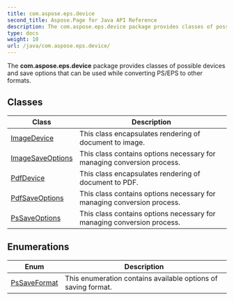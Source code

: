 ```yaml
---
title: com.aspose.eps.device
second_title: Aspose.Page for Java API Reference
description: The com.aspose.eps.device package provides classes of possible devices and save options that can be used while converting PS/EPS to other formats.
type: docs
weight: 10
url: /java/com.aspose.eps.device/
---
```


The **com.aspose.eps.device** package provides classes of possible devices and save options that can be used while converting PS/EPS to other formats.


## Classes

| Class | Description |
| --- | --- |
| [ImageDevice](../com.aspose.eps.device/imagedevice) | This class encapsulates rendering of document to image. |
| [ImageSaveOptions](../com.aspose.eps.device/imagesaveoptions) | This class contains options necessary for managing conversion process. |
| [PdfDevice](../com.aspose.eps.device/pdfdevice) | This class encapsulates rendering of document to PDF. |
| [PdfSaveOptions](../com.aspose.eps.device/pdfsaveoptions) | This class contains options necessary for managing conversion process. |
| [PsSaveOptions](../com.aspose.eps.device/pssaveoptions) | This class contains options necessary for managing conversion process. |

## Enumerations

| Enum | Description |
| --- | --- |
| [PsSaveFormat](../com.aspose.eps.device/pssaveformat) | This enumeration contains available options of saving format. |
